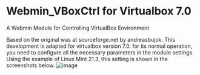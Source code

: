 # Webmin_VBoxCtrl for Virtualbox 7.0
A Webmin Module for Controlling VirtualBox Environment

Based on the original was at sourceforge.net by andreasbujok.
This development is adapted for virtualbox version 7.0.
for its normal operation, you need to configure all the necessary parameters in the module settings. Using the example of Linux Mint 21.3, this setting is shown in the screenshots below.
![image](https://github.com/user-attachments/assets/789e33ce-99f1-47a8-94e2-e5f054420c9a)

